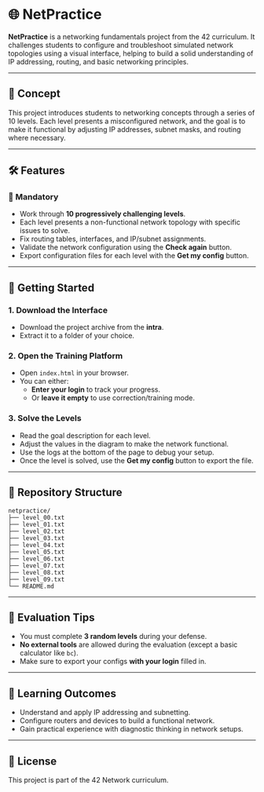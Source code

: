 # 🌐 NetPractice

**NetPractice** is a networking fundamentals project from the 42 curriculum. It challenges students to configure and troubleshoot simulated network topologies using a visual interface, helping to build a solid understanding of IP addressing, routing, and basic networking principles.

---

## 🧠 Concept

This project introduces students to networking concepts through a series of 10 levels. Each level presents a misconfigured network, and the goal is to make it functional by adjusting IP addresses, subnet masks, and routing where necessary.

---

## 🛠️ Features

### 🔹 Mandatory

- Work through **10 progressively challenging levels**.
- Each level presents a non-functional network topology with specific issues to solve.
- Fix routing tables, interfaces, and IP/subnet assignments.
- Validate the network configuration using the **Check again** button.
- Export configuration files for each level with the **Get my config** button.

---

## 🚀 Getting Started

### 1. Download the Interface

- Download the project archive from the **intra**.
- Extract it to a folder of your choice.

### 2. Open the Training Platform

- Open `index.html` in your browser.
- You can either:
  - **Enter your login** to track your progress.
  - Or **leave it empty** to use correction/training mode.

### 3. Solve the Levels

- Read the goal description for each level.
- Adjust the values in the diagram to make the network functional.
- Use the logs at the bottom of the page to debug your setup.
- Once the level is solved, use the **Get my config** button to export the file.

---

## 📂 Repository Structure

```
netpractice/
├── level_00.txt
├── level_01.txt
├── level_02.txt
├── level_03.txt
├── level_04.txt
├── level_05.txt
├── level_06.txt
├── level_07.txt
├── level_08.txt
├── level_09.txt
└── README.md
```

---

## 🧪 Evaluation Tips

- You must complete **3 random levels** during your defense.
- **No external tools** are allowed during the evaluation (except a basic calculator like `bc`).
- Make sure to export your configs **with your login** filled in.

---

## 📖 Learning Outcomes

- Understand and apply IP addressing and subnetting.
- Configure routers and devices to build a functional network.
- Gain practical experience with diagnostic thinking in network setups.

---

## 📜 License

This project is part of the 42 Network curriculum.
